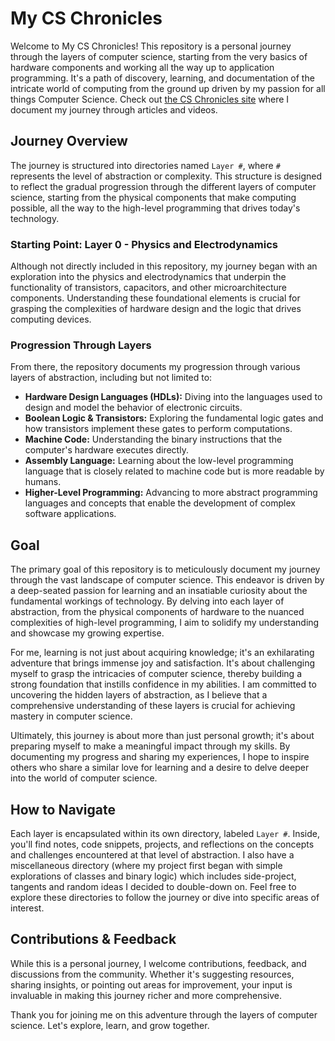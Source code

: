 # My CS Chronicles

Welcome to My CS Chronicles! This repository is a personal journey through the layers of computer science, starting from the very basics of hardware components and working all the way up to application programming. It's a path of discovery, learning, and documentation of the intricate world of computing from the ground up driven by my passion for all things Computer Science. Check out [the CS Chronicles site](https://anishsharma21.github.io/) where I document my journey through articles and videos.

## Journey Overview

The journey is structured into directories named `Layer #`, where `#` represents the level of abstraction or complexity. This structure is designed to reflect the gradual progression through the different layers of computer science, starting from the physical components that make computing possible, all the way to the high-level programming that drives today's technology.

### Starting Point: Layer 0 - Physics and Electrodynamics

Although not directly included in this repository, my journey began with an exploration into the physics and electrodynamics that underpin the functionality of transistors, capacitors, and other microarchitecture components. Understanding these foundational elements is crucial for grasping the complexities of hardware design and the logic that drives computing devices.

### Progression Through Layers

From there, the repository documents my progression through various layers of abstraction, including but not limited to:

- **Hardware Design Languages (HDLs):** Diving into the languages used to design and model the behavior of electronic circuits.
- **Boolean Logic & Transistors:** Exploring the fundamental logic gates and how transistors implement these gates to perform computations.
- **Machine Code:** Understanding the binary instructions that the computer's hardware executes directly.
- **Assembly Language:** Learning about the low-level programming language that is closely related to machine code but is more readable by humans.
- **Higher-Level Programming:** Advancing to more abstract programming languages and concepts that enable the development of complex software applications.

## Goal

The primary goal of this repository is to meticulously document my journey through the vast landscape of computer science. This endeavor is driven by a deep-seated passion for learning and an insatiable curiosity about the fundamental workings of technology. By delving into each layer of abstraction, from the physical components of hardware to the nuanced complexities of high-level programming, I aim to solidify my understanding and showcase my growing expertise.

For me, learning is not just about acquiring knowledge; it's an exhilarating adventure that brings immense joy and satisfaction. It's about challenging myself to grasp the intricacies of computer science, thereby building a strong foundation that instills confidence in my abilities. I am committed to uncovering the hidden layers of abstraction, as I believe that a comprehensive understanding of these layers is crucial for achieving mastery in computer science.

Ultimately, this journey is about more than just personal growth; it's about preparing myself to make a meaningful impact through my skills. By documenting my progress and sharing my experiences, I hope to inspire others who share a similar love for learning and a desire to delve deeper into the world of computer science.

## How to Navigate

Each layer is encapsulated within its own directory, labeled `Layer #`. Inside, you'll find notes, code snippets, projects, and reflections on the concepts and challenges encountered at that level of abstraction. I also have a miscellaneous directory (where my project first began with simple explorations of classes and binary logic) which includes side-project, tangents and random ideas I decided to double-down on. Feel free to explore these directories to follow the journey or dive into specific areas of interest.

## Contributions & Feedback

While this is a personal journey, I welcome contributions, feedback, and discussions from the community. Whether it's suggesting resources, sharing insights, or pointing out areas for improvement, your input is invaluable in making this journey richer and more comprehensive.

Thank you for joining me on this adventure through the layers of computer science. Let's explore, learn, and grow together.
